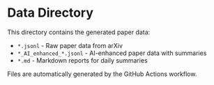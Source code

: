# Data Directory

This directory contains the generated paper data:
- `*.jsonl` - Raw paper data from arXiv
- `*_AI_enhanced_*.jsonl` - AI-enhanced paper data with summaries
- `*.md` - Markdown reports for daily summaries

Files are automatically generated by the GitHub Actions workflow.
